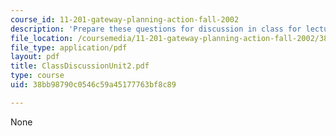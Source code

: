 ```yaml
---
course_id: 11-201-gateway-planning-action-fall-2002
description: 'Prepare these questions for discussion in class for lecture #5'
file_location: /coursemedia/11-201-gateway-planning-action-fall-2002/38bb98790c0546c59a45177763bf8c89_ClassDiscussionUnit2.pdf
file_type: application/pdf
layout: pdf
title: ClassDiscussionUnit2.pdf
type: course
uid: 38bb98790c0546c59a45177763bf8c89

---
```

None